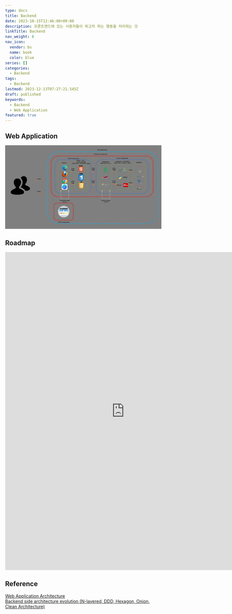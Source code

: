 ```yaml
---
type: docs
title: Backend
date: 2023-10-15T12:46:00+09:00
description: 프론트엔드에 있는 사용자들이 하고자 하는 행동을 처리하는 것
linkTitle: Backend
nav_weight: 6
nav_icon:
  vendor: bs
  name: book
  color: blue
series: []
categories:
  - Backend
tags:
  - Backend
lastmod: 2023-12-13T07:27:21.545Z
draft: published
keywords:
  - Backend
  - Web Application
featured: true
---
```


## Web Application

![Web Application](content/backend/web-application.png?width=1280px#center "https://nitro04.blogspot.com/2020/01/web-web-application-architecture.html")

## Roadmap

<p align="center">
<iframe width="768" height="1024" src="https://roadmap.sh/backend?s=652b754df43a58c923ce9d26" frameborder="0" allow="accelerometer; autoplay; encrypted-media; gyroscope; picture-in-picture" allowfullscreen></iframe>
</p>

## Reference

[Web Application Architecture](https://existek.com/blog/web-application-architecture/)  
[Backend side architecture evolution (N-layered, DDD, Hexagon, Onion, Clean Architecture)](https://medium.com/@iamprovidence/backend-side-architecture-evolution-n-layered-ddd-hexagon-onion-clean-architecture-643d72444ce4)
